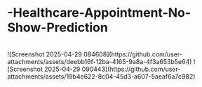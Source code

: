 # -Healthcare-Appointment-No-Show-Prediction
<br>
![Screenshot 2025-04-29 084608](https://github.com/user-attachments/assets/deebb16f-12ba-4165-9a8a-4f3a653b5e64) 
![Screenshot 2025-04-29 090443](https://github.com/user-attachments/assets/19b4e622-8c04-45d3-a607-5aeaf6a7c982)

 

